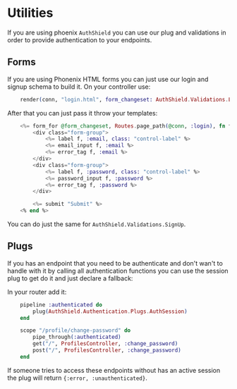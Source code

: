 # Utilities

If you are using phoenix `AuthShield` you can use our plug and validations in order to
provide authentication to your endpoints.

## Forms

If you are using Phonenix HTML forms you can just use our login and signup schema to build it.
On your controller use:

```elixir
    render(conn, "login.html", form_changeset: AuthShield.Validations.Login())
```

After that you can just pass it throw your templates:

```elixir
    <%= form_for @form_changeset, Routes.page_path(@conn, :login), fn f -> %>
        <div class="form-group">
            <%= label f, :email, class: "control-label" %>
            <%= email_input f, :email %>
            <%= error_tag f, :email %>
        </div>
        <div class="form-group">
            <%= label f, :password, class: "control-label" %>
            <%= password_input f, :password %>
            <%= error_tag f, :password %>
        </div>

        <%= submit "Submit" %>
    <% end %>
```

You can do just the same for `AuthShield.Validations.SignUp`.

## Plugs

If you has an endpoint that you need to be authenticate and don't wan't
to handle with it by calling all authentication functions you can use
the session plug to get do it and just declare a fallback:

In your router add it:

```elixir
    pipeline :authenticated do
        plug(AuthShield.Authentication.Plugs.AuthSession)
    end

    scope "/profile/change-password" do
        pipe_through(:authenticated)
        get("/", ProfilesController, :change_password)
        post("/", ProfilesController, :change_password)
    end
```

If someone tries to access these endpoints without has an active session the plug
will return `{:error, :unauthenticated}`.